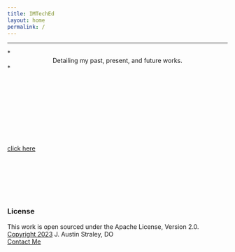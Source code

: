 ```yaml
---
title: IMTechEd
layout: home
permalink: /
---
```


<hr>
*<center>Detailing my past, present, and future works.</center>*
<br>
<br>
<br>
<br>
<br>
<br>
<br>
<br>
<br>
<br>


[click here][2]
<br>
<br>
<br>
<br>
<br>
<br>
<br>


### License
This work is open sourced under the Apache License, Version 2.0. <br>
[Copyright 2023][1] J. Austin Straley, DO <br>
[Contact Me](mailto:imteched@gmail.com)<br>

[1]: /pages/disclaimer/
[2]: {{site.baseurl}}/pages/firebase-auth/index2/
